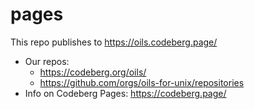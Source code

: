 pages
=====

This repo publishes to <https://oils.codeberg.page/>

- Our repos:
  - <https://codeberg.org/oils/>
  - <https://github.com/orgs/oils-for-unix/repositories>
- Info on Codeberg Pages: <https://codeberg.page/>




